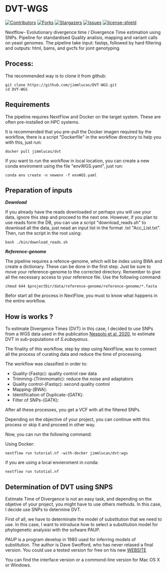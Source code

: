 # DVT-WGS
[![Contributors][contributors-shield]][contributors-url]
[![Forks][forks-shield]][forks-url]
[![Stargazers][stars-shield]][stars-url]
[![Issues][issues-shield]][issues-url]
[![license-shield]][license-url]

Nextflow- Evolutionary divergence time / Divergence Time estimation using SNPs.
Pipeline for standardised Quality analisis, mapping and variant calls on yeast genomes. The pipeline take input: fastqs, followed by hard filtering and outputs: html, bams, and gvcfs for joint genotyping.

## Process:

The recommended way is to clone it from github:
```
git clone https://github.com/jimmlucas/DVT-WGS.git
cd DVT-WGS
```
## Requirements

The pipeline requires NextFlow and Docker on the target system. These are often pre-installed on HPC systems.

It is recommended that you pre-pull the Docker imagen required by the workflow, there is a script "Dockerfile" in the workflow directory to help you with this, just run:

```
docker pull jimmlucas/dvt
```
If you want to run the workflow in local location, you can create a new conda enviroment using the file "envWGS.yaml", just run:

```
conda env create -n newenv -f envWGS.yaml
```
## Preparation of inputs

***Download***

If you already have the reads downloaded or perhaps you will use your data, ignore this step and proceed to the next one. However, if you plan to use reads form the DB, you can use a script "download_reads.sh" to download all the data, just nead an input list in the format .txt "Acc_List.txt". Then, run the script in the root using: 

```
bash ./bin/download_reads.sh 
```

***Reference-genome***

The pipeline requires a refence-genome, which will be index using BWA and create a dictionary. These can be done in the first step. Just be sure to move your reference-genome to the corrected directory. Remember to give all the necessary access to your reference file. Use the following command:

```
chmod 644 $projectDir/data/reference-genome/reference-genome/*.fasta
```

Befor start all the process in NextFlow, you must to know what happens in the entire workflow.
## How is works ?

To estimate Divergence Times (DVT) in this case, I decided to use SNPs from a WGS data used in the publication [Nespolo et al, 2020](https://journals.plos.org/plosgenetics/article?id=10.1371/journal.pgen.1008777), to estimate DVT in sub-populations of *S.eubayanus*.

The finality of this workflow, step by step using NextFlow, was to connect all the process of curating data and reduce the time of processing. 

The workflow was classified in order to:

* Quality-(Fastqc): quality control raw data
* Trimming-(Trimmomatic): reduce the noise and adaptators
* Quality control-(Fastqc): second quality control
* Mapping-(BWA): 
* Identification of Duplicate-(GATK): 
* Filter of SNPs-(GATK): 

After all these processes, you get a VCF with all the filtered SNPs. 

Depending on the objective of your project, you can continue with this process or skip it and proceed in other way.

Now, you can run the following command:

Using Docker:
```
nextflow run tutorial.nf -with-docker jimmlucas/dvt:wgs
```
if you are using a local envieroment in conda:
```
nextflow run tutotial.nf
```
## Determination of DVT using SNPS

Estimate Time of Divergence is not an easy task, and depending on the objetive of your project, you might have to use others methods. In this case, I decide use SNPs to determine DVT.

First of all, we have to determinate the model of substitution that we need to use. In this case, I want to introduce how to select a substitution model for phylogenetic analysisi with the sofware PAUP.

*PAUP* is a program develop in 1980 used for inferring models of substitution. The author is Dave Swofford, who has never relased a final version. You could use a tested version for free on his new [WEBSITE](http://phylosolutions.com/paup-test/)

You can find the interface version or a commond-line version for Mac OS X or Windows.



```

```

[contributors-shield]: https://img.shields.io/github/contributors/jimmlucas/DVT-WGS.svg?style=for-the-badge

[contributors-url]: https://github.com/jimmlucas/DVT-WGS/graphs/contributors

[forks-shield]: https://img.shields.io/github/forks/jimmlucas/DVT-WGS.svg?style=for-the-badge
[forks-url]: https://github.com/jimmlucas/DVT-WGS/network/members

[stars-shield]: https://img.shields.io/github/stars/jimmlucas/DVT-WGS.svg?style=for-the-badge
[stars-url]: https://github.com/gjimmlucas/DVT-WGS/stargazers

[issues-shield]: https://img.shields.io/github/issues/jimmlucas/DVT-WGS.svg?style=for-the-badge
[issues-url]: https://github.com/jimmlucas/DVT-WGS/issues

[license-shield]: https://img.shields.io/github/license/jimmlucas/DVT-WGS.svg?style=for-the-badge
[license-url]: https://github.com/jimmlucas/DVT-WGS/blob/master/LICENSE.txt
